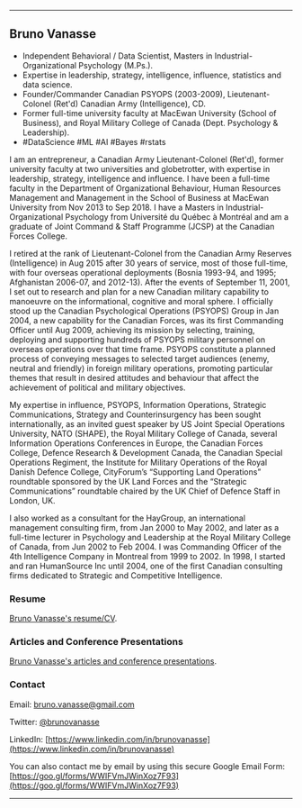 * * *
## Bruno Vanasse

* Independent Behavioral / Data Scientist, Masters in Industrial-Organizational Psychology (M.Ps.). 
* Expertise in leadership, strategy, intelligence, influence, statistics and data science. 
* Founder/Commander Canadian PSYOPS (2003-2009), Lieutenant-Colonel (Ret'd) Canadian Army (Intelligence), CD.
* Former full-time university faculty at MacEwan University (School of Business), and Royal Military College of Canada (Dept. Psychology & Leadership). 
* #DataScience #ML #AI #Bayes #rstats

I am an entrepreneur, a Canadian Army Lieutenant-Colonel (Ret'd), former university faculty at two universities and globetrotter, with expertise in leadership, strategy, intelligence and influence. I have been a full-time faculty in the Department of Organizational Behaviour, Human Resources Management and Management in the School of Business at MacEwan University from Nov 2013 to Sep 2018. I have a Masters in Industrial-Organizational Psychology from Université du Québec à Montréal and am a graduate of Joint Command & Staff Programme (JCSP) at the Canadian Forces College.

I retired at the rank of Lieutenant-Colonel from the Canadian Army Reserves (Intelligence) in Aug 2015 after 30 years of service, most of those full-time, with four overseas operational deployments (Bosnia 1993-94, and 1995; Afghanistan 2006-07, and 2012-13). After the events of September 11, 2001, I set out to research and plan for a new Canadian military capability to manoeuvre on the informational, cognitive and moral sphere. I officially stood up the Canadian Psychological Operations (PSYOPS) Group in Jan 2004, a new capability for the Canadian Forces, was its first Commanding Officer until Aug 2009, achieving its mission by selecting, training, deploying and supporting hundreds of PSYOPS military personnel on overseas operations over that time frame. PSYOPS constitute a planned process of conveying messages to selected target audiences (enemy, neutral and friendly) in foreign military operations, promoting particular themes that result in desired attitudes and behaviour that affect the achievement of political and military objectives.   

My expertise in influence, PSYOPS, Information Operations, Strategic Communications, Strategy and Counterinsurgency has been sought internationally, as an invited guest speaker by US Joint Special Operations University, NATO (SHAPE), the Royal Military College of Canada, several Information Operations Conferences in Europe, the Canadian Forces College, Defence Research & Development Canada, the Canadian Special Operations Regiment, the Institute for Military Operations of the Royal Danish Defence College, CityForum’s “Supporting Land Operations” roundtable sponsored by the UK Land Forces and the “Strategic Communications” roundtable chaired by the UK Chief of Defence Staff in London, UK.
 
I also worked as a consultant for the HayGroup, an international management consulting firm, from Jan 2000 to May 2002, and later as a full-time lecturer in Psychology and Leadership at the Royal Military College of Canada, from Jun 2002 to Feb 2004. I was Commanding Officer of the 4th Intelligence Company in Montreal from 1999 to 2002. In 1998, I started and ran HumanSource Inc until 2004, one of the first Canadian consulting firms dedicated to Strategic and Competitive Intelligence. 

### Resume

[Bruno Vanasse's resume/CV](Bruno_Vanasse.pdf).

### Articles and Conference Presentations

[Bruno Vanasse's articles and conference presentations](articles/README.md).

### Contact 

Email: <bruno.vanasse@gmail.com>

Twitter: [@brunovanasse](https://twitter.com/brunovanasse)

LinkedIn: [https://www.linkedin.com/in/brunovanasse](https://www.linkedin.com/in/brunovanasse)

You can also contact me by email by using this secure Google Email Form: [https://goo.gl/forms/WWIFVmJWinXoz7F93](https://goo.gl/forms/WWIFVmJWinXoz7F93) 

* * *
